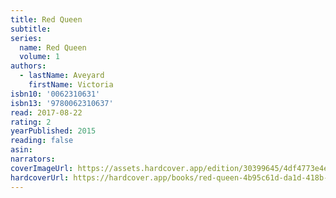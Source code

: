 ```yaml
---
title: Red Queen
subtitle:
series:
  name: Red Queen
  volume: 1
authors:
  - lastName: Aveyard
    firstName: Victoria
isbn10: '0062310631'
isbn13: '9780062310637'
read: 2017-08-22
rating: 2
yearPublished: 2015
reading: false
asin:
narrators:
coverImageUrl: https://assets.hardcover.app/edition/30399645/4df4773e4e3e1609686b859bd1d4bae90a890ee7.jpeg
hardcoverUrl: https://hardcover.app/books/red-queen-4b95c61d-da1d-418b-bab8-4971355abd4d/editions/30399645
---
```

